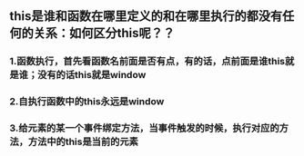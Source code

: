 ## this是谁和函数在哪里定义的和在哪里执行的都没有任何的关系：如何区分this呢？？
### 1.函数执行，首先看函数名前面是否有点，有的话，点前面是谁this就是谁；没有的话this就是window
### 2.自执行函数中的this永远是window
### 3.给元素的某一个事件绑定方法，当事件触发的时候，执行对应的方法，方法中的this是当前的元素